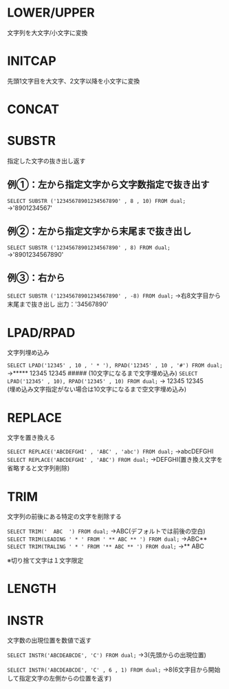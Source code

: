 # LOWER/UPPER
文字列を大文字/小文字に変換
# INITCAP
先頭1文字目を大文字、2文字以降を小文字に変換
# CONCAT
# SUBSTR
指定した文字の抜き出し返す

## 例①：左から指定文字から文字数指定で抜き出す
`SELECT SUBSTR ('12345678901234567890' , 8 , 10) FROM dual;`
→'8901234567'
## 例②：左から指定文字から末尾まで抜き出し
`SELECT SUBSTR ('12345678901234567890' , 8) FROM dual;`
→'8901234567890'
## 例③：右から
`SELECT SUBSTR ('12345678901234567890' , -8) FROM dual;`
→右8文字目から末尾まで抜き出し
出力：'34567890'
# LPAD/RPAD
文字列埋め込み

`SELECT LPAD('12345' , 10 , ' * '), RPAD('12345' , 10 , '#') FROM dual;`
→***** 12345 12345 ##### (10文字になるまで文字埋め込み)
`SELECT LPAD('12345' , 10), RPAD('12345' , 10) FROM dual;`
→       12345 12345       
(埋め込み文字指定がない場合は10文字になるまで空文字埋め込み)
# REPLACE
文字を置き換える

`SELECT REPLACE('ABCDEFGHI' , 'ABC' , 'abc') FROM dual;`
→abcDEFGHI
`SELECT REPLACE('ABCDEFGHI' , 'ABC') FROM dual;`
→DEFGHI(置き換え文字を省略すると文字列削除)
# TRIM
文字列の前後にある特定の文字を削除する

`SELECT TRIM('  ABC  ') FROM dual;`
→ABC(デフォルトでは前後の空白)
`SELECT TRIM(LEADING ' * ' FROM ' ** ABC ** ') FROM dual;`
→ABC**
`SELECT TRIM(TRALING ' * ' FROM '** ABC ** ') FROM dual;`
→** ABC

※切り捨て文字は１文字限定
# LENGTH
# INSTR
文字数の出現位置を数値で返す

`SELECT INSTR('ABCDEABCDE', 'C') FROM dual;`
→3(先頭からの出現位置)

`SELECT INSTR('ABCDEABCDE', 'C' , 6 , 1) FROM dual;`
→8(6文字目から開始して指定文字の左側からの位置を返す)